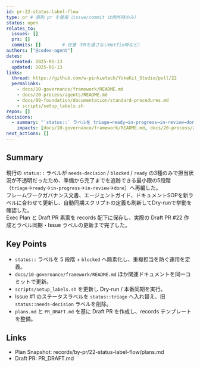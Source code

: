 ```yaml
---
id: pr-22-status-label-flow
type: pr # 原則 pr を使用（issue/commit は例外時のみ）
status: open
relates_to:
  issues: []
  prs: []
  commits: []        # 任意（PRを通さないHotfix時など）
authors: ["@codex-agent"]
dates:
  created: 2025-01-13
  updated: 2025-01-13
links:
  thread: https://github.com/w-pinkietech/YokaKit_Studio/pull/22
  permalinks:
    - docs/10-governance/framework/README.md
    - docs/20-process/agents/README.md
    - docs/00-foundation/documentation/standard-procedures.md
    - scripts/setup_labels.sh
repos: []
decisions:
  - summary: "`status::` ラベルを triage→ready→in-progress→in-review→done（+ blocked）に再編し、対応する運用ルールとスクリプトを更新する。"
    impacts: [docs/10-governance/framework/README.md, docs/20-process/agents/README.md, docs/00-foundation/documentation/standard-procedures.md, scripts/setup_labels.sh]
next_actions: []
---
```


## Summary
現行の `status::` ラベルが `needs-decision` / `blocked` / `ready` の3種のみで担当状況が不透明だったため、準備から完了までを追跡できる最小限の5段階（`triage`→`ready`→`in-progress`→`in-review`→`done`）へ再編した。  
フレームワークガバナンス文書、エージェントガイド、ドキュメントSOPを新ラベルに合わせて更新し、自動同期スクリプトの定義も刷新してDry-runで挙動を確認した。  
Exec Plan と Draft PR 素案を records 配下に保存し、実際の Draft PR #22 作成とラベル同期・Issue ラベルの更新まで完了した。

## Key Points
- `status::` ラベルを 5 段階 + `blocked` へ簡素化し、重複担当を防ぐ運用を定義。
- `docs/10-governance/framework/README.md` ほか関連ドキュメントを同一コミットで更新。
- `scripts/setup_labels.sh` を更新し Dry-run / 本番同期を実行。
- Issue #1 のステータスラベルを `status::triage` へ入れ替え、旧 `status::needs-decision` ラベルを削除。
- `plans.md` と `PR_DRAFT.md` を基に Draft PR を作成し、records テンプレートを整備。

## Links
- Plan Snapshot: records/by-pr/22-status-label-flow/plans.md
- Draft PR: PR_DRAFT.md
